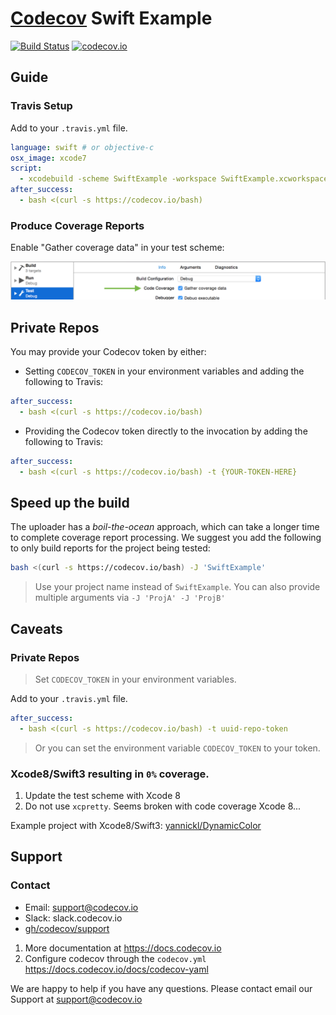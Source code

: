 
[Codecov][1] Swift Example
==========================

[![Build Status](https://travis-ci.org/codecov/example-swift.svg)](https://travis-ci.org/codecov/example-swift) [![codecov.io](https://codecov.io/gh/codecov/example-swift/branch/master/graphs/badge.svg)](https://codecov.io/gh/codecov/example-swift/branch/master)

## Guide
### Travis Setup

Add to your `.travis.yml` file.
```yml
language: swift # or objective-c
osx_image: xcode7
script:
  - xcodebuild -scheme SwiftExample -workspace SwiftExample.xcworkspace -sdk iphonesimulator -destination 'platform=iOS Simulator,name=iPhone 6S,OS=9.1' build test
after_success:
  - bash <(curl -s https://codecov.io/bash)
```
### Produce Coverage Reports
Enable "Gather coverage data" in your test scheme:

![gather coverage data](docs/gather_coverage_data.png)

## Private Repos

You may provide your Codecov token by either:

- Setting `CODECOV_TOKEN` in your environment variables and adding the following to Travis:
```yml
after_success:
  - bash <(curl -s https://codecov.io/bash)
```
- Providing the Codecov token directly to the invocation by adding the following to Travis:
```yml
after_success:
  - bash <(curl -s https://codecov.io/bash) -t {YOUR-TOKEN-HERE}
```

## Speed up the build
The uploader has a *boil-the-ocean* approach, which can take a longer time to complete coverage report processing.
We suggest you add the following to only build reports for the project being tested:

```sh
bash <(curl -s https://codecov.io/bash) -J 'SwiftExample'
```
> Use your project name instead of `SwiftExample`. You can also provide multiple arguments via `-J 'ProjA' -J 'ProjB'`

## Caveats
### Private Repos
> Set `CODECOV_TOKEN` in your environment variables.

Add to your `.travis.yml` file.
```yml
after_success:
  - bash <(curl -s https://codecov.io/bash) -t uuid-repo-token
```
> Or you can set the environment variable `CODECOV_TOKEN` to your token.

### Xcode8/Swift3 resulting in `0%` coverage.

1. Update the test scheme with Xcode 8
2. Do not use `xcpretty`. Seems broken with code coverage Xcode 8...

Example project with Xcode8/Swift3: [yannickl/DynamicColor](https://github.com/yannickl/DynamicColor/blob/6ac768ba5c14941be5ebe169aca408655e185b20/.travis.yml)

## Support
### Contact
- Email: support@codecov.io
- Slack: slack.codecov.io
- [gh/codecov/support](https://github.com/codecov/support)

1. More documentation at https://docs.codecov.io
2. Configure codecov through the `codecov.yml`  https://docs.codecov.io/docs/codecov-yaml


We are happy to help if you have any questions. Please contact email our Support at [support@codecov.io](mailto:support@codecov.io)

[1]: https://codecov.io/
[4]: https://github.com/codecov/codecov-python
